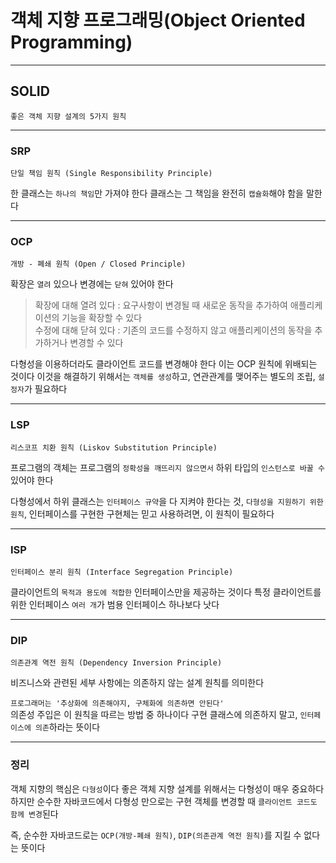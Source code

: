 # 객체 지향 프로그래밍(Object Oriented Programming)
---
## SOLID
```
좋은 객체 지향 설계의 5가지 원칙
```
---
### SRP 
```
단일 책임 원칙 (Single Responsibility Principle)
```
한 클래스는 `하나의 책임`만 가져야 한다
클래스는 그 책임을 완전히 `캡슐화`해야 함을 말한다

---
### OCP
```
개방 - 폐쇄 원칙 (Open / Closed Principle)
```
확장은 `열려` 있으나 변경에는 `닫혀` 있어야 한다
> 확장에 대해 열려 있다 : 요구사항이 변경될 때 새로운 동작을 추가하여 애플리케이션의 기능을 확장할 수 있다   
수정에 대해 닫혀 있다 : 기존의 코드를 수정하지 않고 애플리케이션의 동작을 추가하거나 변경할 수 있다

다형성을 이용하더라도 클라이언트 코드를 변경해야 한다 
이는 OCP 원칙에 위배되는 것이다
이것을 해결하기 위해서는 `객체를 생성`하고, 연관관계를 맺어주는 별도의 조립, `설정자`가 필요하다

---
### LSP
```
리스코프 치환 원칙 (Liskov Substitution Principle)
```
프로그램의 객체는 프로그램의 `정확성을 깨뜨리지 않으면서` 하위 타입의 `인스턴스로 바꿀 수 `있어야 한다

다형성에서 하위 클래스는 `인터페이스 규약`을 다 지켜야 한다는 것, `다형성을 지원하기 위한 원칙`, 인터페이스를 구현한 구현체는 믿고 사용하려면, 이 원칙이 필요하다

---
### ISP
```
인터페이스 분리 원칙 (Interface Segregation Principle)
```
클라이언트의 `목적과 용도에 적합한` 인터페이스만을 제공하는 것이다
특정 클라이언트를 위한 인터페이스 `여러 개`가 범용 인터페이스 하나보다 낫다


---
### DIP
```
의존관계 역전 원칙 (Dependency Inversion Principle)
```
비즈니스와 관련된 세부 사항에는 의존하지 않는 설계 원칙를 의미한다

`프로그래머는 '추상화에 의존해야지, 구체화에 의존하면 안된다'`    
의존성 주입은 이 원칙을 따르는 방법 중 하나이다
구현 클래스에 의존하지 말고, `인터페이스에 의존`하라는 뜻이다 

---
### 정리
객체 지향의 핵심은 `다형성`이다
좋은 객체 지향 설계를 위해서는 다형성이 매우 중요하다
하지만 순수한 자바코드에서 다형성 만으로는 구현 객체를 변경할 때 `클라이언트 코드도 함께 변경`된다

즉, 순수한 자바코드로는 `OCP(개방-폐쇄 원칙)`, `DIP(의존관계 역전 원칙)`를 지킬 수 없다는 뜻이다